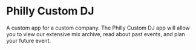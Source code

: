 # Philly Custom DJ
A custom app for a custom company.  The Philly Custom DJ app will allow you to view our extensive mix archive, read about past events, and plan your future event.
